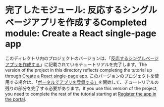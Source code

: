 # <a name="completed-module-create-a-react-single-page-app"></a><span data-ttu-id="fc15d-101">完了したモジュール: 反応するシングルページアプリを作成する</span><span class="sxs-lookup"><span data-stu-id="fc15d-101">Completed module: Create a React single-page app</span></span>

<span data-ttu-id="fc15d-102">このディレクトリ内のプロジェクトのバージョンは、「[反応するシングルページアプリを作成する](https://docs.microsoft.com/graph/training/react-tutorial?tutorial-step=1)」に記載されているチュートリアルを完了します。</span><span class="sxs-lookup"><span data-stu-id="fc15d-102">The version of the project in this directory reflects completing the tutorial up through [Create a React single-page app](https://docs.microsoft.com/graph/training/react-tutorial?tutorial-step=1).</span></span> <span data-ttu-id="fc15d-103">このバージョンのプロジェクトを使用する場合は、「[ポータルでアプリを登録する」](https://docs.microsoft.com/graph/training/react-tutorial?tutorial-step=2)を開始して、チュートリアルの残りの部分を完了する必要があります。</span><span class="sxs-lookup"><span data-stu-id="fc15d-103">If you use this version of the project, you need to complete the rest of the tutorial starting at [Register the app in the portal](https://docs.microsoft.com/graph/training/react-tutorial?tutorial-step=2).</span></span>

